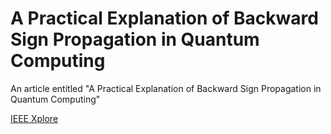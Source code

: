 #  A Practical Explanation of Backward Sign Propagation in Quantum Computing

An article entitled "A Practical Explanation of Backward Sign Propagation in Quantum Computing"

[IEEE Xplore](https://ieeexplore.ieee.org/document/9274649)
